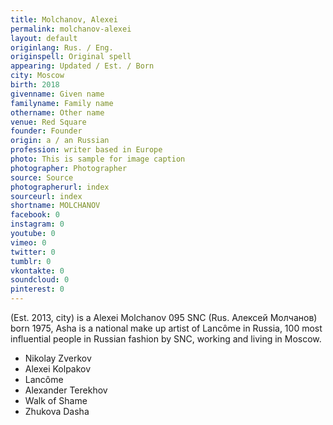 ```yaml
---
title: Molchanov, Alexei
permalink: molchanov-alexei
layout: default
originlang: Rus. / Eng.
originspell: Original spell
appearing: Updated / Est. / Born
city: Moscow
birth: 2018
givenname: Given name
familyname: Family name
othername: Other name
venue: Red Square
founder: Founder
origin: a / an Russian
profession: writer based in Europe
photo: This is sample for image caption
photographer: Photographer
source: Source
photographerurl: index
sourceurl: index
shortname: MOLCHANOV
facebook: 0
instagram: 0
youtube: 0
vimeo: 0
twitter: 0
tumblr: 0
vkontakte: 0
soundcloud: 0
pinterest: 0
---
```


(Est. 2013, city) is a Alexei Molchanov  095  SNC (Rus. Алексей Молчанов) born 1975, Asha is a national make up artist of Lancôme in Russia, 100 most influential people in Russian fashion by SNC, working and living in Moscow.

+ Nikolay Zverkov
+ Alexei Kolpakov
+ Lancôme
+ Alexander Terekhov
+ Walk of Shame
+ Zhukova Dasha
